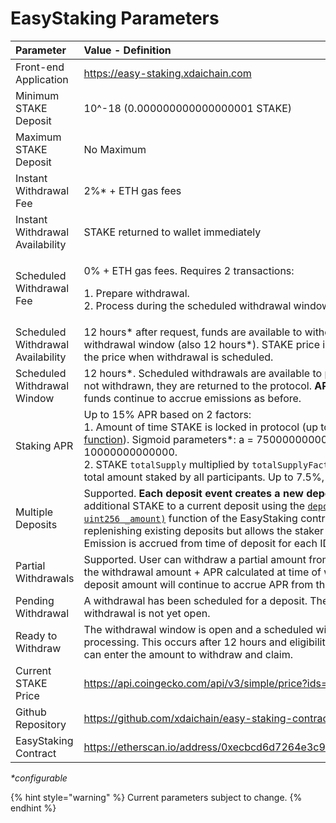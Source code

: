# EasyStaking Parameters

<table>
  <thead>
    <tr>
      <th style="text-align:left">Parameter</th>
      <th style="text-align:left">Value - Definition</th>
    </tr>
  </thead>
  <tbody>
    <tr>
      <td style="text-align:left">Front-end Application</td>
      <td style="text-align:left"><a href="https://easy-staking.xdaichain.com/">https://easy-staking.xdaichain.com</a>
      </td>
    </tr>
    <tr>
      <td style="text-align:left">Minimum STAKE Deposit</td>
      <td style="text-align:left">10^-18 (0.000000000000000001 STAKE)</td>
    </tr>
    <tr>
      <td style="text-align:left">Maximum STAKE Deposit</td>
      <td style="text-align:left">No Maximum</td>
    </tr>
    <tr>
      <td style="text-align:left">Instant Withdrawal Fee</td>
      <td style="text-align:left">2%* + ETH gas fees</td>
    </tr>
    <tr>
      <td style="text-align:left">Instant Withdrawal Availability</td>
      <td style="text-align:left">STAKE returned to wallet immediately</td>
    </tr>
    <tr>
      <td style="text-align:left">Scheduled Withdrawal Fee</td>
      <td style="text-align:left">
        <p>0% + ETH gas fees. Requires 2 transactions:</p>
        <p>1. Prepare withdrawal.
          <br />2. Process during the scheduled withdrawal window.</p>
      </td>
    </tr>
    <tr>
      <td style="text-align:left">Scheduled Withdrawal Availability</td>
      <td style="text-align:left">12 hours* after request, funds are available to withdraw during the scheduled
        withdrawal window (also 12 hours*). STAKE price is the price when withdrawn,
        not the price when withdrawal is scheduled.</td>
    </tr>
    <tr>
      <td style="text-align:left">Scheduled Withdrawal Window</td>
      <td style="text-align:left">12 hours*. Scheduled withdrawals are available to pull within this time
        period. If not withdrawn, they are returned to the protocol. <b>APR is not reset if returned</b>,
        funds continue to accrue emissions as before.</td>
    </tr>
    <tr>
      <td style="text-align:left">Staking APR</td>
      <td style="text-align:left">Up to 15% APR based on 2 factors:
        <br />1. Amount of time STAKE is locked in protocol (up to 7.5% based on a
        <a
        href="https://www.desmos.com/calculator/2xtimbnzqw">sigmoid function</a>). Sigmoid parameters*: a = 75000000000000000, b =
          0, c = 10000000000000.
          <br />2. STAKE <code>totalSupply</code> multiplied by <code>totalSupplyFactor</code> (which
          is 50%*), and the total amount staked by all participants. Up to 7.5%,
          based on a <a href="https://github.com/xdaichain/easy-staking-contracts/blob/d5a477e4faf83d33901737cb461e97954ac4c1ec/contracts/EasyStaking.sol#L440">linear function</a>.</td>
    </tr>
    <tr>
      <td style="text-align:left">Multiple Deposits</td>
      <td style="text-align:left">Supported. <b>Each deposit event creates a new deposit ID</b>. You can
        manually add additional STAKE to a current deposit using the <a href="https://github.com/xdaichain/easy-staking-contracts/blob/d5a477e4faf83d33901737cb461e97954ac4c1ec/contracts/EasyStaking.sol#L223"><code>deposit(uint256 _depositId, uint256 _amount)</code></a> function
        of the EasyStaking contract. UI doesn&apos;t support replenishing existing
        deposits but allows the staker to create multiple deposits. Emission is
        accrued from time of deposit for each ID.</td>
    </tr>
    <tr>
      <td style="text-align:left">Partial Withdrawals</td>
      <td style="text-align:left">Supported. User can withdraw a partial amount from any deposit, and will
        receive the withdrawal amount + APR calculated at time of withdrawal. The
        remaining deposit amount will continue to accrue APR from that point forward.</td>
    </tr>
    <tr>
      <td style="text-align:left">Pending Withdrawal</td>
      <td style="text-align:left">A withdrawal has been scheduled for a deposit. The window to process the
        withdrawal is not yet open.</td>
    </tr>
    <tr>
      <td style="text-align:left">Ready to Withdraw</td>
      <td style="text-align:left">The withdrawal window is open and a scheduled withdrawal is available
        for processing. This occurs after 12 hours and eligibility remains for
        12 hours. Users can enter the amount to withdraw and claim.</td>
    </tr>
    <tr>
      <td style="text-align:left">Current STAKE Price</td>
      <td style="text-align:left"><a href="https://api.coingecko.com/api/v3/simple/price?ids=xdai-stake&amp;vs_currencies=usd">https://api.coingecko.com/api/v3/simple/price?ids=xdai-stake&amp;vs_currencies=usd</a>
      </td>
    </tr>
    <tr>
      <td style="text-align:left">Github Repository</td>
      <td style="text-align:left"><a href="https://github.com/xdaichain/easy-staking-contracts">https://github.com/xdaichain/easy-staking-contracts</a>
      </td>
    </tr>
    <tr>
      <td style="text-align:left">EasyStaking Contract</td>
      <td style="text-align:left"><a href="https://etherscan.io/address/0xecbcd6d7264e3c9eac24c7130ed3cd2b38f5a7ad">https://etherscan.io/address/0xecbcd6d7264e3c9eac24c7130ed3cd2b38f5a7ad</a>
      </td>
    </tr>
  </tbody>
</table>

_\*configurable_

{% hint style="warning" %}
Current parameters subject to change.
{% endhint %}

